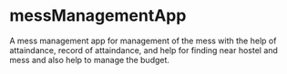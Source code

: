 # messManagementApp
A mess management app for management of the mess with the help of attaindance, record of attaindance, and help for finding near hostel and mess and also help to manage the budget.
